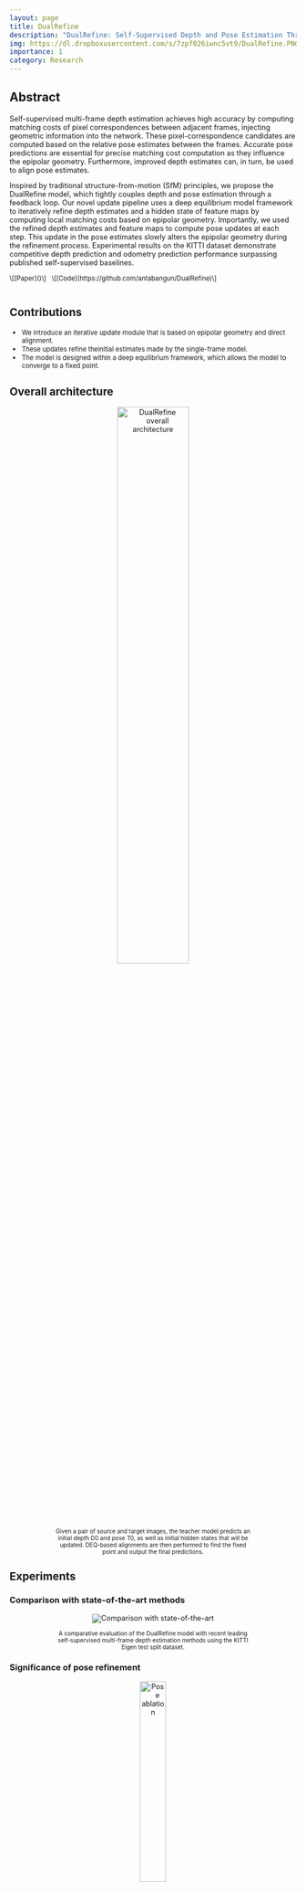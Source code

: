 ```yaml
---
layout: page
title: DualRefine
description: "DualRefine: Self-Supervised Depth and Pose Estimation Through Iterative Epipolar Sampling and Refinement Toward Equilibrium"
img: https://dl.dropboxusercontent.com/s/7zpf026iwnc5vt9/DualRefine.PNG
importance: 1
category: Research
---
```

## Abstract

<span style="font-size:0.9em;">
Self-supervised multi-frame depth estimation achieves high accuracy by computing matching costs of pixel correspondences between adjacent frames, injecting geometric information into the network. These pixel-correspondence candidates are computed based on the relative pose estimates between the frames. Accurate pose predictions are essential for precise matching cost computation as they influence the epipolar geometry. Furthermore, improved depth estimates can, in turn, be used to align pose estimates.

Inspired by traditional structure-from-motion (SfM) principles, we propose the DualRefine model, which tightly couples depth and pose estimation through a feedback loop. Our novel update pipeline uses a deep equilibrium model framework to iteratively refine depth estimates and a hidden state of feature maps by computing local matching costs based on epipolar geometry. Importantly, we used the refined depth estimates and feature maps to compute pose updates at each step. This update in the pose estimates slowly alters the epipolar geometry during the refinement process. Experimental results on the KITTI dataset demonstrate competitive depth prediction and odometry prediction performance surpassing published self-supervised baselines.
</span>
<p style="margin: 0 auto; font-size:0.9em; text-align:left ; " markdown="1">
\[[Paper]()\] &nbsp; \[[Code](https://github.com/antabangun/DualRefine)\] 
  </p>

<br>


## Contributions

- <span style="font-size:0.9em;">We introduce an iterative update module that is based on epipolar geometry and direct alignment.</span>
- <span style="font-size:0.9em;">These updates refine theinitial estimates made by the single-frame model.</span>
- <span style="font-size:0.9em;">The model is designed within a deep equilibrium framework, which allows the model to converge to a fixed point.</span>

## Overall architecture
<p align="center">
  <img src="https://dl.dropboxusercontent.com/s/zwko0467yua2wab/Overall.gif" title="DualRefine overall architecture" data-zoomable width="50%">
  <p style="margin: 0 auto; font-size:0.8em; text-align:center ; max-width: 70%;">
  Given a pair of source and target images, the teacher model predicts an initial depth D0 and pose T0, as well as
initial hidden states that will be updated. DEQ-based alignments are then performed to find the fixed point and output the final predictions.</p>
</p>


## Experiments
### Comparison with state-of-the-art methods
<p align="center">
  <img src="https://dl.dropboxusercontent.com/s/7183l0l14pt2o9v/DualRefineComparisonTable.PNG" title="Comparison with state-of-the-art" data-zoomable>
  <p style="margin: 0 auto; font-size:0.8em; text-align:center ; max-width: 70%;">
  A comparative evaluation of the DualRefine model with recent leading self-supervised multi-frame depth estimation methods using the KITTI Eigen test split dataset.
  </p>
</p>

### Significance of pose refinement
<p align="center">
  <img src="https://dl.dropboxusercontent.com/s/vtwwak9fqyqubu3/DualRefinePoseTable.PNG" title="Pose ablation" data-zoomable width="30%">
  <p style="margin: 0 auto; font-size:0.8em; text-align:center ; max-width: 70%;">
  The model trained without pose refinement exhibit the poorest performance. In contrast, models employing pose refinement with learned per-pixel weights and refined pose for computing consistency masks achieve the best results overall. This highlights the crucial role of pose refinement in enhancing the accuracy of depth estimation.
  </p>
</p>

### Depth per iteration
<p align="center">
  <img src="https://dl.dropboxusercontent.com/s/zdc8bsz85mqcvk8/Iters.PNG" title="Depth error per iteration" data-zoomable width="30%">
  <p style="margin: 0 auto; font-size:0.8em; text-align:center ; max-width: 70%;">
  The depth error per iteration for the DualRefine model. The model converges to a fixed point after 6 iterations.
  </p>


<p align="center">
  <video width="960" height="540" controls>
    <source src="https://dl.dropboxusercontent.com/s/omnpmdoqkhdybci/Iterations.mp4" type="video/mp4">
    Your browser does not support the video tag.
  </video>
  <p style="margin: 0 auto; font-size:0.8em; text-align:center ; max-width: 70%;">
    On the left shows the initial depth estimates and on the right is the refined depth at each iteration. Note that the speed is slowed down for visualization purposes.
    Actual speed on our device with an RTX 3090 is around 15 fps.
  </p>
</p>
